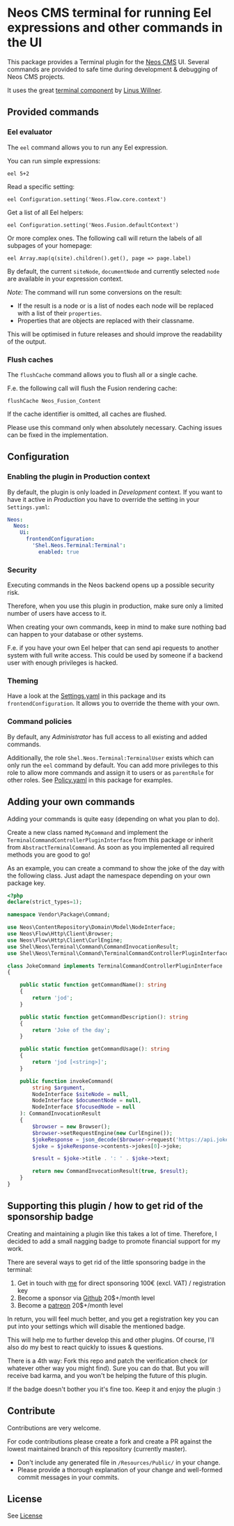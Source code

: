 # Neos CMS terminal for running Eel expressions and other commands in the UI

This package provides a Terminal plugin for the [Neos CMS](https://www.neos.io) UI.
Several commands are provided to safe time during development & debugging of Neos CMS projects.

It uses the great [terminal component](https://github.com/linuswillner/react-console-emulator) by [Linus Willner](https://github.com/linuswillner).

## Provided commands

### Eel evaluator

The `eel` command allows you to run any Eel expression.

You can run simple expressions:

```
eel 5+2
```                                  

Read a specific setting:

```
eel Configuration.setting('Neos.Flow.core.context')
```                               

Get a list of all Eel helpers:

```
eel Configuration.setting('Neos.Fusion.defaultContext')
```

Or more complex ones. The following call will return the labels of all subpages of your homepage: 

```
eel Array.map(q(site).children().get(), page => page.label)
```

By default, the current `siteNode`, `documentNode` and currently selected `node` are
available in your expression context.

*Note:* The command will run some conversions on the result: 

* If the result is a node or is a list of nodes each node will be replaced
with a list of their `properties`.
* Properties that are objects are replaced with their classname.

This will be optimised in future releases and should improve the readability of the output.

### Flush caches

The `flushCache` command allows you to flush all or a single cache.

F.e. the following call will flush the Fusion rendering cache:

```
flushCache Neos_Fusion_Content
```

If the cache identifier is omitted, all caches are flushed.

Please use this command only when absolutely necessary.
Caching issues can be fixed in the implementation.

## Configuration

### Enabling the plugin in Production context 

By default, the plugin is only loaded in *Development* context.
If you want to have it active in *Production* you have to override the setting in your `Settings.yaml`:

```yaml
Neos:
  Neos:
    Ui:
      frontendConfiguration:
        'Shel.Neos.Terminal:Terminal':
          enabled: true
```

### Security

Executing commands in the Neos backend opens up a possible security risk.

Therefore, when you use this plugin in production, make sure only a limited
number of users have access to it.

When creating your own commands, keep in mind to make sure nothing bad can happen to your
database or other systems.

F.e. if you have your own Eel helper that can send api requests to another system 
with full write access. This could be used by someone if a backend user with
enough privileges is hacked.

### Theming

Have a look at the [Settings.yaml](Configuration/Settings.yaml) in this package and its `frontendConfiguration`.
It allows you to override the theme with your own.

### Command policies

By default, any *Administrator* has full access to all existing and added commands.

Additionally, the role `Shel.Neos.Terminal:TerminalUser` exists which can only run the `eel` command by default.
You can add more privileges to this role to allow more commands and assign it to users or as `parentRole` for other roles.
See [Policy.yaml](Configuration/Policy.yaml) in this package for examples.

## Adding your own commands

Adding your commands is quite easy (depending on what you plan to do).

Create a new class named `MyCommand` and implement the `TerminalCommandControllerPluginInterface` from 
this package or inherit from `AbstractTerminalCommand`. 
As soon as you implemented all required methods you are good to go!

As an example, you can create a command to show the joke of the day with the following class.
Just adapt the namespace depending on your own package key.

```php
<?php
declare(strict_types=1);

namespace Vendor\Package\Command;

use Neos\ContentRepository\Domain\Model\NodeInterface;
use Neos\Flow\Http\Client\Browser;
use Neos\Flow\Http\Client\CurlEngine;
use Shel\Neos\Terminal\Command\CommandInvocationResult;
use Shel\Neos\Terminal\Command\TerminalCommandControllerPluginInterface;

class JokeCommand implements TerminalCommandControllerPluginInterface
{           

    public static function getCommandName(): string
    {
        return 'jod';
    }

    public static function getCommandDescription(): string
    {
        return 'Joke of the day';
    }

    public static function getCommandUsage(): string
    {
        return 'jod [<string>]';
    }

    public function invokeCommand(
        string $argument,
        NodeInterface $siteNode = null,
        NodeInterface $documentNode = null,
        NodeInterface $focusedNode = null
    ): CommandInvocationResult
    {
        $browser = new Browser();
        $browser->setRequestEngine(new CurlEngine());
        $jokeResponse = json_decode($browser->request('https://api.jokes.one/jod')->getBody()->getContents());
        $joke = $jokeResponse->contents->jokes[0]->joke;

        $result = $joke->title . ': ' . $joke->text;

        return new CommandInvocationResult(true, $result);
    }
}
```

## Supporting this plugin / how to get rid of the sponsorship badge

Creating and maintaining a plugin like this takes a lot of time.
Therefore, I decided to add a small nagging badge to promote financial support for my work.

There are several ways to get rid of the little sponsoring badge in the terminal:

1. Get in touch with [me](sponsor@helzle.it) for direct sponsoring 100€ (excl. VAT) / registration key
2. Become a sponsor via [Github](https://github.com/sebobo) 20$+/month level
3. Become a [patreon](https://www.patreon.com/shelzle) 20$+/month level

In return, you will feel much better, and you get a registration key you can put
into your settings which will disable the mentioned badge.

This will help me to further develop this and other plugins.
Of course, I'll also do my best to react quickly to issues & questions.

There is a 4th way: Fork this repo and patch the verification check (or whatever other way you might find).
Sure you can do that. But you will receive bad karma, and you won't be helping the future of this plugin.

If the badge doesn't bother you it's fine too. Keep it and enjoy the plugin :)

## Contribute

Contributions are very welcome.

For code contributions please create a fork and create a PR against the lowest maintained
branch of this repository (currently master).

* Don't include any generated file in `/Resources/Public/` in your change.
* Please provide a thorough explanation of your change and well-formed commit messages in your commits.

## License

See [License](LICENSE.txt)
